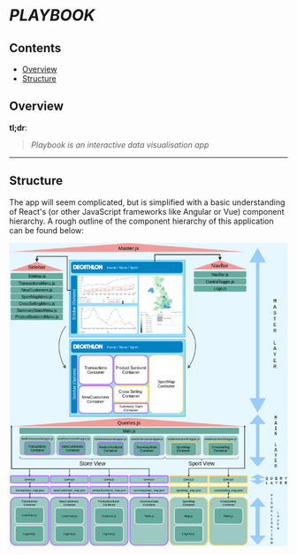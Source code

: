 
# **_PLAYBOOK_**<!-- omit in toc -->

## Contents<!-- omit in toc -->
- [Overview](#Overview)
- [Structure](#Structure)


## Overview

**tl;dr**:
>*Playbook is an interactive data visualisation app*

---

## Structure

The app will seem complicated, but is simplified with a basic understanding of React's (or other JavaScript frameworks like Angular or Vue) component hierarchy. A rough outline of the component hierarchy of this application can be found below:

![Playbook Structure Diagram](Playbook-structure.png)

